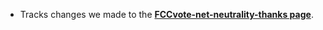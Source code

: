 
- Tracks changes we made to the **[FCCvote-net-neutrality-thanks page](https://sendto.mozilla.org/page/s/FCCvote-net-neutrality-thanks)**.

